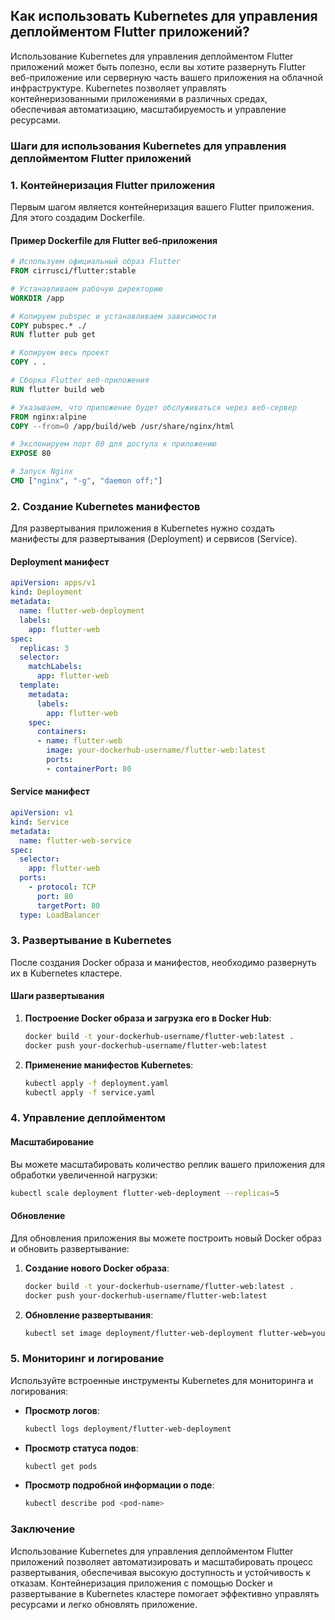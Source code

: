 ## Как использовать Kubernetes для управления деплойментом Flutter приложений?

Использование Kubernetes для управления деплойментом Flutter приложений может быть полезно, если вы хотите развернуть Flutter веб-приложение или серверную часть вашего приложения на облачной инфраструктуре. Kubernetes позволяет управлять контейнеризованными приложениями в различных средах, обеспечивая автоматизацию, масштабируемость и управление ресурсами.

### Шаги для использования Kubernetes для управления деплойментом Flutter приложений

### 1. Контейнеризация Flutter приложения

Первым шагом является контейнеризация вашего Flutter приложения. Для этого создадим Dockerfile.

#### Пример Dockerfile для Flutter веб-приложения

```dockerfile
# Используем официальный образ Flutter
FROM cirrusci/flutter:stable

# Устанавливаем рабочую директорию
WORKDIR /app

# Копируем pubspec и устанавливаем зависимости
COPY pubspec.* ./
RUN flutter pub get

# Копируем весь проект
COPY . .

# Сборка Flutter веб-приложения
RUN flutter build web

# Указываем, что приложение будет обслуживаться через веб-сервер
FROM nginx:alpine
COPY --from=0 /app/build/web /usr/share/nginx/html

# Экспонируем порт 80 для доступа к приложению
EXPOSE 80

# Запуск Nginx
CMD ["nginx", "-g", "daemon off;"]
```

### 2. Создание Kubernetes манифестов

Для развертывания приложения в Kubernetes нужно создать манифесты для развертывания (Deployment) и сервисов (Service).

#### Deployment манифест

```yaml
apiVersion: apps/v1
kind: Deployment
metadata:
  name: flutter-web-deployment
  labels:
    app: flutter-web
spec:
  replicas: 3
  selector:
    matchLabels:
      app: flutter-web
  template:
    metadata:
      labels:
        app: flutter-web
    spec:
      containers:
      - name: flutter-web
        image: your-dockerhub-username/flutter-web:latest
        ports:
        - containerPort: 80
```

#### Service манифест

```yaml
apiVersion: v1
kind: Service
metadata:
  name: flutter-web-service
spec:
  selector:
    app: flutter-web
  ports:
    - protocol: TCP
      port: 80
      targetPort: 80
  type: LoadBalancer
```

### 3. Развертывание в Kubernetes

После создания Docker образа и манифестов, необходимо развернуть их в Kubernetes кластере.

#### Шаги развертывания

1. **Построение Docker образа и загрузка его в Docker Hub**:

    ```sh
    docker build -t your-dockerhub-username/flutter-web:latest .
    docker push your-dockerhub-username/flutter-web:latest
    ```

2. **Применение манифестов Kubernetes**:

    ```sh
    kubectl apply -f deployment.yaml
    kubectl apply -f service.yaml
    ```

### 4. Управление деплойментом

#### Масштабирование

Вы можете масштабировать количество реплик вашего приложения для обработки увеличенной нагрузки:

```sh
kubectl scale deployment flutter-web-deployment --replicas=5
```

#### Обновление

Для обновления приложения вы можете построить новый Docker образ и обновить развертывание:

1. **Создание нового Docker образа**:

    ```sh
    docker build -t your-dockerhub-username/flutter-web:latest .
    docker push your-dockerhub-username/flutter-web:latest
    ```

2. **Обновление развертывания**:

    ```sh
    kubectl set image deployment/flutter-web-deployment flutter-web=your-dockerhub-username/flutter-web:latest
    ```

### 5. Мониторинг и логирование

Используйте встроенные инструменты Kubernetes для мониторинга и логирования:

- **Просмотр логов**:

    ```sh
    kubectl logs deployment/flutter-web-deployment
    ```

- **Просмотр статуса подов**:

    ```sh
    kubectl get pods
    ```

- **Просмотр подробной информации о поде**:

    ```sh
    kubectl describe pod <pod-name>
    ```

### Заключение

Использование Kubernetes для управления деплойментом Flutter приложений позволяет автоматизировать и масштабировать процесс развертывания, обеспечивая высокую доступность и устойчивость к отказам. Контейнеризация приложения с помощью Docker и развертывание в Kubernetes кластере помогает эффективно управлять ресурсами и легко обновлять приложение.